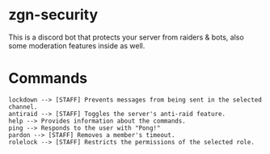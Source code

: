 # zgn-security
This is a discord bot that protects your server from raiders & bots, also some moderation features inside as well.

# Commands
    lockdown --> [STAFF] Prevents messages from being sent in the selected channel.
    antiraid --> [STAFF] Toggles the server's anti-raid feature.
    help --> Provides information about the commands.
    ping --> Responds to the user with "Pong!"
    pardon --> [STAFF] Removes a member's timeout.
    rolelock --> [STAFF] Restricts the permissions of the selected role.
